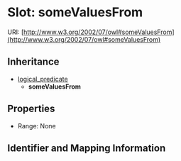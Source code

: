 # Slot: someValuesFrom

URI: [http://www.w3.org/2002/07/owl#someValuesFrom](http://www.w3.org/2002/07/owl#someValuesFrom)




## Inheritance

* [logical_predicate](logical_predicate.md)
    * **someValuesFrom**



## Properties

 * Range: None



## Identifier and Mapping Information





